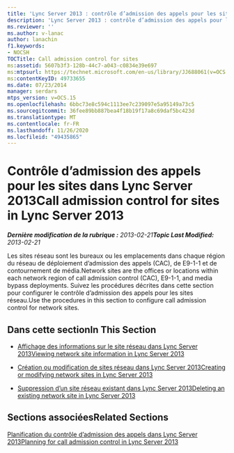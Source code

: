```yaml
---
title: 'Lync Server 2013 : contrôle d’admission des appels pour les sites'
description: 'Lync Server 2013 : contrôle d’admission des appels pour les sites.'
ms.reviewer: ''
ms.author: v-lanac
author: lanachin
f1.keywords:
- NOCSH
TOCTitle: Call admission control for sites
ms:assetid: 5607b3f3-128b-44c7-a043-c0834e39e697
ms:mtpsurl: https://technet.microsoft.com/en-us/library/JJ688061(v=OCS.15)
ms:contentKeyID: 49733655
ms.date: 07/23/2014
manager: serdars
mtps_version: v=OCS.15
ms.openlocfilehash: 6bbc73e8c594c1113ee7c239097e5a95149a73c5
ms.sourcegitcommit: 36fee89bb887bea4f18b19f17a8c69daf5bc423d
ms.translationtype: MT
ms.contentlocale: fr-FR
ms.lasthandoff: 11/26/2020
ms.locfileid: "49435865"
---
```

# <a name="call-admission-control-for-sites-in-lync-server-2013"></a><span data-ttu-id="301d1-103">Contrôle d’admission des appels pour les sites dans Lync Server 2013</span><span class="sxs-lookup"><span data-stu-id="301d1-103">Call admission control for sites in Lync Server 2013</span></span>

<div data-xmlns="http://www.w3.org/1999/xhtml">

<div class="topic" data-xmlns="http://www.w3.org/1999/xhtml" data-msxsl="urn:schemas-microsoft-com:xslt" data-cs="https://msdn.microsoft.com/">

<div data-asp="https://msdn2.microsoft.com/asp">



</div>

<div id="mainSection">

<div id="mainBody"><span data-ttu-id="301d1-104">

<span> </span></span><span class="sxs-lookup"><span data-stu-id="301d1-104">

<span> </span></span></span>

<span data-ttu-id="301d1-105">_**Dernière modification de la rubrique :** 2013-02-21_</span><span class="sxs-lookup"><span data-stu-id="301d1-105">_**Topic Last Modified:** 2013-02-21_</span></span>

<span data-ttu-id="301d1-106">Les sites réseau sont les bureaux ou les emplacements dans chaque région du réseau de déploiement d’admission des appels (CAC), de E9-1-1 et de contournement de média.</span><span class="sxs-lookup"><span data-stu-id="301d1-106">Network sites are the offices or locations within each network region of call admission control (CAC), E9-1-1, and media bypass deployments.</span></span> <span data-ttu-id="301d1-107">Suivez les procédures décrites dans cette section pour configurer le contrôle d’admission des appels pour les sites réseau.</span><span class="sxs-lookup"><span data-stu-id="301d1-107">Use the procedures in this section to configure call admission control for network sites.</span></span>

<div>

## <a name="in-this-section"></a><span data-ttu-id="301d1-108">Dans cette section</span><span class="sxs-lookup"><span data-stu-id="301d1-108">In This Section</span></span>

  - [<span data-ttu-id="301d1-109">Affichage des informations sur le site réseau dans Lync Server 2013</span><span class="sxs-lookup"><span data-stu-id="301d1-109">Viewing network site information in Lync Server 2013</span></span>](lync-server-2013-viewing-network-site-information.md)

  - [<span data-ttu-id="301d1-110">Création ou modification de sites réseau dans Lync Server 2013</span><span class="sxs-lookup"><span data-stu-id="301d1-110">Creating or modifying network sites in Lync Server 2013</span></span>](lync-server-2013-creating-or-modifying-network-sites.md)

  - [<span data-ttu-id="301d1-111">Suppression d’un site réseau existant dans Lync Server 2013</span><span class="sxs-lookup"><span data-stu-id="301d1-111">Deleting an existing network site in Lync Server 2013</span></span>](lync-server-2013-deleting-an-existing-network-site.md)

</div>

<div>

## <a name="related-sections"></a><span data-ttu-id="301d1-112">Sections associées</span><span class="sxs-lookup"><span data-stu-id="301d1-112">Related Sections</span></span>

[<span data-ttu-id="301d1-113">Planification du contrôle d’admission des appels dans Lync Server 2013</span><span class="sxs-lookup"><span data-stu-id="301d1-113">Planning for call admission control in Lync Server 2013</span></span>](lync-server-2013-planning-for-call-admission-control.md)

<span data-ttu-id="301d1-114"></div>

</div>

<span> </span>

</div>

</div>

</span><span class="sxs-lookup"><span data-stu-id="301d1-114"></div>

</div>

<span> </span>

</div>

</div>

</span></span></div>


